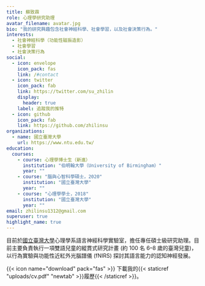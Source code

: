 ```yaml
---
title: 蘇致霖
role: 心理學研究助理
avatar_filename: avatar.jpg
bio: "我的研究興趣包含社會神經科學、社會學習，以及社會決策行為。"
interests:
  - 社會神經科學（功能性磁振造影）
  - 社會學習
  - 社會決策行為
social:
  - icon: envelope
    icon_pack: fas
    link: /#contact
  - icon: twitter
    icon_pack: fab
    link: https://twitter.com/su_zhilin
    display:
      header: true
    label: 追蹤我的推特
  - icon: github
    icon_pack: fab
    link: https://github.com/zhilinsu
organizations:
  - name: 國立臺灣大學
    url: https://www.ntu.edu.tw/
education:
  courses:
    - course: 心理學博士生（新進）
      institution: "伯明翰大學（University of Birmingham）"
      year: ""
    - course: "腦與心智科學碩士，2020"
      institution: "國立臺灣大學"
      year: ""
    - course: "心理學學士，2018"
      institution: "國立臺灣大學"
      year: ""
email: zhilinsu1312@gmail.com
superuser: true
highlight_name: true
---
```

目前於[國立臺灣大學](https://www.ntu.edu.tw/)心理學系語言神經科學實驗室，擔任專任碩士級研究助理。目前主要負責執行一項雙語兒童的縱貫式研究計畫 (約 100 名 6–8 歲的臺灣兒童)，以行為實驗與功能性近紅外光腦譜儀 (fNIRS) 探討其語言能力的認知神經發展。

{{< icon name="download" pack="fas" >}} 下載我的{{< staticref "uploads/cv.pdf" "newtab" >}}履歷{{< /staticref >}}。
